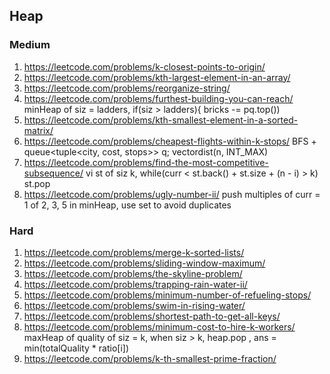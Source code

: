 ## Heap

### Medium

1. https://leetcode.com/problems/k-closest-points-to-origin/  
2. https://leetcode.com/problems/kth-largest-element-in-an-array/  
3. https://leetcode.com/problems/reorganize-string/  
4. https://leetcode.com/problems/furthest-building-you-can-reach/ minHeap of siz = ladders, if(siz > ladders){ bricks -= pq.top()) 
5. https://leetcode.com/problems/kth-smallest-element-in-a-sorted-matrix/  
6. https://leetcode.com/problems/cheapest-flights-within-k-stops/ BFS + queue<tuple<city, cost, stops>> q; vector<int>dist(n, INT_MAX)
7. https://leetcode.com/problems/find-the-most-competitive-subsequence/ vi st of siz k, while(curr < st.back() + st.size + (n - i) > k) st.pop
8. https://leetcode.com/problems/ugly-number-ii/ push multiples of curr = 1 of 2, 3, 5 in minHeap, use set to avoid duplicates

### Hard

1. https://leetcode.com/problems/merge-k-sorted-lists/  
2. https://leetcode.com/problems/sliding-window-maximum/  
3. https://leetcode.com/problems/the-skyline-problem/  
4. https://leetcode.com/problems/trapping-rain-water-ii/  
5. https://leetcode.com/problems/minimum-number-of-refueling-stops/  
6. https://leetcode.com/problems/swim-in-rising-water/  
7. https://leetcode.com/problems/shortest-path-to-get-all-keys/  
8. https://leetcode.com/problems/minimum-cost-to-hire-k-workers/ maxHeap of quality of siz = k, when siz > k, heap.pop , ans = min(totalQuality * ratio[i])
9. https://leetcode.com/problems/k-th-smallest-prime-fraction/  
